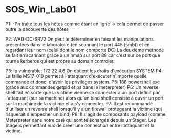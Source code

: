 # SOS_Win_Lab01

P1: -Pn traite tous les hôtes comme étant en ligne -> cela permet de passer outre la découverte des hôtes

P2: WAD-DC-SRV2
	On peut le déterminer en faisant les manipulations présentées dans le laboratoire (en scannant le port 445 (smb)) 
et en regardant leur nom (celui dont le nom comporte DC)
La deuxième méthode se fait en scannant grâce à un nmap sur port 88 car c'est sur ce port que tourne kerberos qui est 
propre au domain controler.

P3: ip vulnérable: 172.22.4.6
	On obtient les droits d'exécution SYSTEM
P4: La faille MS17-010 permet à l'attaquant d'exécuter n'importe quelle commande et donc, d'avoir les privilèges system.
P5: 188 powershell.exe (grâce aux commandes getpid et ps dans le meterpreter)
P6: Un reverse shell fait en sorte que la victime vienne se connecter à un port définit par l'attaquant (sur sa machine) alors qu'un bind shell consiste à ouvrir un port sur la machine de la victime et à s'y connecter.
P7: Il est recommandé d'utiliser un reverse shell lorsqu'il y a un firewall protegeant la victime (qui risquerait d'empecher un bind)
P8: Il s'agit de composants payload (comme Meterpreter dans notre cas) qui sont téléchargés depuis un Stager.
	Les Stagers permettant eux de créer une connection entre l'attaquant et la victime.